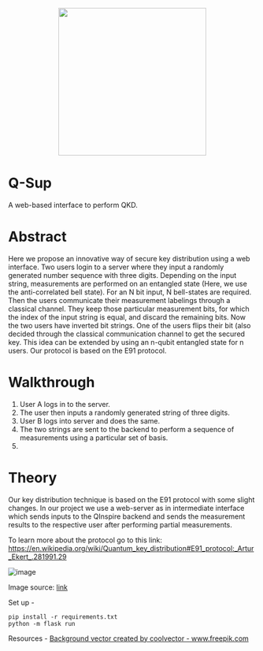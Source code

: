 <p align="center">
  <img width="300" height="300" src="https://user-images.githubusercontent.com/68393451/151703663-3cf07b92-5ccb-4ab3-9335-e103a2943bc1.svg">
</p>


# Q-Sup
A web-based interface to perform QKD.

# Abstract

Here we propose an innovative way of secure key distribution using a web interface. Two users login to a server where they input a randomly generated number sequence with three digits. Depending on the input string, measurements are performed on an entangled state (Here, we use the anti-correlated bell state). For an N bit input, N bell-states are required. Then the users communicate their measurement labelings through a classical channel. They keep those particular measurement bits, for which the index of the input string is equal, and discard the remaining bits. Now the two users have inverted bit strings. One of the users flips their bit (also decided through the classical communication channel to get the secured key. This idea can be extended by using an n-qubit entangled state for n users. Our protocol is based on the E91 protocol.



# Walkthrough

1. User A logs in to the server.
2. The user then inputs a randomly generated string of three digits.
3. User B logs into server and does the same.
4. The two strings are sent to the backend to perform a sequence of measurements using a particular set of basis.
5. 

# Theory

Our key distribution technique is based on the E91 protocol with some slight changes. In our project we use a web-server as in intermediate interface which sends inputs to the QInspire backend and sends the measurement results to the respective user after performing partial measurements.

To learn more about the protocol go to this link: https://en.wikipedia.org/wiki/Quantum_key_distribution#E91_protocol:_Artur_Ekert_.281991.29

![image](https://user-images.githubusercontent.com/68393451/151702199-7d0bac60-b2e0-405f-a7d0-5ac462314bba.png)

Image source: [link](https://medium.com/@qcgiitr/fundamentals-of-quantum-key-distribution-bb84-b92-e91-protocols-e1373b683ead)







Set up -

```
pip install -r requirements.txt
python -m flask run
```

Resources -
<a href="https://www.freepik.com/vectors/background">Background vector created by coolvector - www.freepik.com</a>


